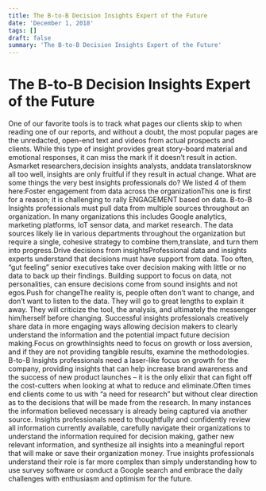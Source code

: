 ```yaml
---
title: The B-to-B Decision Insights Expert of the Future
date: 'December 1, 2018'
tags: []
draft: false
summary: 'The B-to-B Decision Insights Expert of the Future'
---
```


# The B-to-B Decision Insights Expert of the Future

One of our favorite tools is to track what pages our clients skip to when reading one of our reports, and without a doubt, the most popular pages are the unredacted, open-end text and videos from actual prospects and clients. While this type of insight provides great story-board material and emotional responses, it can miss the mark if it doesn’t result in action. Asmarket researchers,decision insights analysts, anddata translatorsknow all too well, insights are only fruitful if they result in actual change. What are some things the very best insights professionals do? We listed 4 of them here:Foster engagement from data across the organizationThis one is first for a reason; it is challenging to rally ENGAGEMENT based on data. B-to-B Insights professionals must pull data from multiple sources throughout an organization. In many organizations this includes Google analytics, marketing platforms, IoT sensor data, and market research. The data sources likely lie in various departments throughout the organization but require a single, cohesive strategy to combine them,translate, and turn them into progress.Drive decisions from insightsProfessional data and insights experts understand that decisions must have support from data. Too often, “gut feeling” senior executives take over decision making with little or no data to back up their findings. Building support to focus on data, not personalities, can ensure decisions come from sound insights and not egos.Push for changeThe reality is, people often don’t want to change, and don’t want to listen to the data. They will go to great lengths to explain it away. They will criticize the tool, the analysis, and ultimately the messenger him/herself before changing. Successful insights professionals creatively share data in more engaging ways allowing decision makers to clearly understand the information and the potential impact future decision making.Focus on growthInsights need to focus on growth or loss aversion, and if they are not providing tangible results, examine the methodologies. B-to-B Insights professionals need a laser-like focus on growth for the company, providing insights that can help increase brand awareness and the success of new product launches – it is the only elixir that can fight off the cost-cutters when looking at what to reduce and eliminate.Often times end clients come to us with “a need for research” but without clear direction as to the decisions that will be made from the research. In many instances the information believed necessary is already being captured via another source. Insights professionals need to thoughtfully and confidently review all information currently available, carefully navigate their organizations to understand the information required for decision making, gather new relevant information, and synthesize all insights into a meaningful report that will make or save their organization money. True insights professionals understand their role is far more complex than simply understanding how to use survey software or conduct a Google search and embrace the daily challenges with enthusiasm and optimism for the future.
